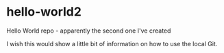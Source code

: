 # hello-world2
Hello World repo - apparently the second one I've created

I wish this would show a little bit of information on how to use the local Git.
